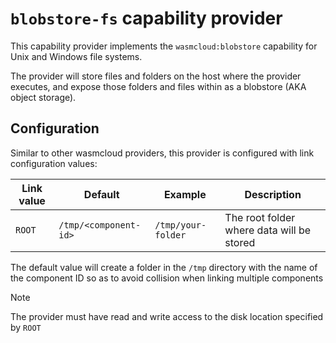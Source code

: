 # `blobstore-fs` capability provider

This capability provider implements the `wasmcloud:blobstore` capability for Unix and Windows file
systems. 

The provider will store files and folders on the host where the provider executes, and expose those
folders and files within as a blobstore (AKA object storage).

## Configuration

Similar to other wasmcloud providers, this provider is configured with link configuration values:

| Link value | Default               | Example            | Description                               |
| ---------- | --------------------- | ------------------ | ----------------------------------------- |
| `ROOT`     | `/tmp/<component-id>` | `/tmp/your-folder` | The root folder where data will be stored |

The default value will create a folder in the `/tmp` directory with the name of the component ID so
as to avoid collision when linking multiple components

> [!NOTE]
> The provider must have read and write access to the disk location specified by `ROOT`

